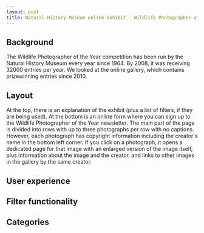 ```yaml
---
layout: post
title: Natural History Museum online exhibit - Wildlife Photographer of the Year gallery
---
```


## Background
The Wildlife Photographer of the Year competition has been run by the Natural History Museum every year since 1964. By 2008, it was receiving 32000 entries per year. 
We looked at the online gallery, which contains prizewinning entries since 2010.

## Layout
At the top, there is an explanation of the exhibit (plus a list of filters, if they are being used). At the bottom is an online form where you can sign up to the 
Wildlife Photographer of the Year newsletter. The main part of the page is divided into rows with up to three photographs per row with no captions. However, each photograph
has copyright information including the creator's name in the bottom left corner. If you click on a photograph, it opens a dedicated page for that image with an enlarged version
of the image itself, plus information about the image and the creator, and links to other images in the gallery by the same creator.

## User experience

## Filter functionality

## Categories
